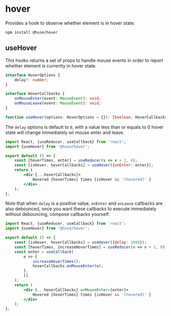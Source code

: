 # hover

Provides a hook to observe whether element is in hover state.

```shell
npm install @huse/hover
```

## useHover

This hooks returns a set of props to handle mouse events in order to report whether element is currently in hover state.

```typescript
interface HoverOptions {
    delay?: number;
}

interface HoverCallbacks {
    onMouseEnter(event: MouseEvent): void;
    onMouseLeave(event: MouseEvent): void;
}

function useHover(options: HoverOptions = {}): [boolean, HoverCallbacks]
```

The `delay` options is default to `0`, with a value less than or equals to 0 hover state will change immediately on mouse enter and leave.

```jsx
import React, {useReducer, useCallback} from 'react';
import {useHover} from '@huse/hover';

export default () => {
    const [hoverTimes, enter] = useReducer(v => v + 1, 0);
    const [isHover, hoverCallbacks] = useHover({onEnter: enter});
    return (
        <div {...hoverCallbacks}>
            Hovered {hoverTimes} times {isHover && '(hovered)' }
        </div>
    );
};
```

Note that when `delay` is a positive value, `onEnter` and `onLeave` callbacks are also debounced,
once you want these callbacks to execute immediately without debouncing, compose callbacks yourself:

```jsx
import React, {useReducer, useCallback} from 'react';
import {useHover} from '@huse/hover';

export default () => {
    const [isHover, hoverCallbacks] = useHover({delay: 2000});
    const [hoverTimes, increaseHoverTimes] = useReducer(v => v + 1, 0);
    const enter = useCallback(
        e => {
            increaseHoverTimes();
            hoverCallbacks.onMouseEnter(e);
        },
        []
    );
    return (
        <div {...hoverCallbacks} onMouseEnter={enter}>
            Hovered {hoverTimes} times {isHover && '(hovered)' }
        </div>
    );
};
```
